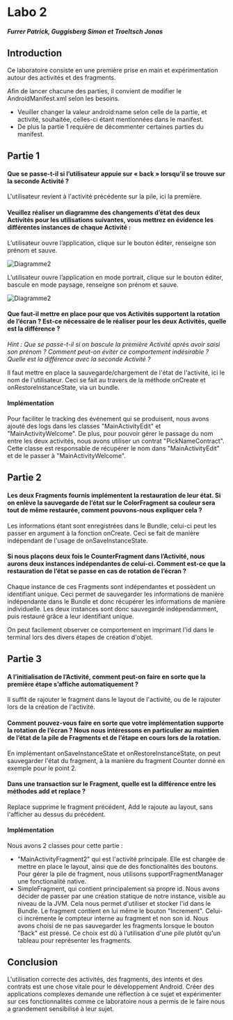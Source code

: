 # Labo 2

_**Furrer Patrick, Guggisberg Simon et Troeltsch Jonas**_

<div style="page-break-after: always;"></div>

## Introduction

Ce laboratoire consiste en une première prise en main et expérimentation autour des activités et des fragments.

Afin de lancer chacune des parties, il convient de modifier le AndroidManifest.xml selon les besoins.
- Veuiller changer la valeur android:name selon celle de la partie, et activité, souhaitée, celles-ci étant mentionnées dans le manifest. 
- De plus la partie 1 requière de décommenter certaines parties du manifest.

## Partie 1

#### Que se passe-t-il si l’utilisateur appuie sur « back » lorsqu’il se trouve sur la seconde Activité ?

L'utilisateur revient à l'activité précédente sur la pile, ici la première.

#### Veuillez réaliser un diagramme des changements d’état des deux Activités pour les utilisations suivantes, vous mettrez en évidence les différentes instances de chaque Activité :

L’utilisateur ouvre l’application, clique sur le bouton éditer, renseigne son prénom et sauve.

![Diagramme2](./diagrams/1.svg)

L’utilisateur ouvre l’application en mode portrait, clique sur le bouton éditer, bascule en mode paysage, renseigne son prénom et sauve.

![Diagramme2](./diagrams/2.svg)

#### Que faut-il mettre en place pour que vos Activités supportent la rotation de l’écran ? Est-ce nécessaire de le réaliser pour les deux Activités, quelle est la différence ?

_Hint : Que se passe-t-il si on bascule la première Activité après avoir saisi son prénom ? Comment peut-on éviter ce comportement indésirable ? Quelle est la différence avec la seconde Activité ?_

Il faut mettre en place la sauvegarde/chargement de l'état de l'activité, ici le nom de l'utilisateur. Ceci se fait au travers de la méthode onCreate et onRestoreInstanceState, via un bundle.

#### Implémentation

Pour faciliter le tracking des événement qui se produisent, nous avons ajouté des logs dans les classes "MainActivityEdit" et "MainActivityWelcome".
De plus, pour pouvoir gérer le passage du nom entre les deux activités, nous avons utiliser un contrat "PickNameContract".
Cette classe est responsable de récupérer le nom dans "MainActivityEdit" et de le passer à "MainActivityWelcome".

## Partie 2

#### Les deux Fragments fournis implémentent la restauration de leur état. Si on enlève la sauvegarde de l’état sur le ColorFragment sa couleur sera tout de même restaurée, comment pouvons-nous expliquer cela ? 

Les informations étant sont enregistrées dans le Bundle, celui-ci peut les passer en argument à la fonction onCreate. Ceci se fait de manière indépendant de l'usage de onSaveInstanceState.

####  Si nous plaçons deux fois le CounterFragment dans l’Activité, nous aurons deux instances indépendantes de celui-ci. Comment est-ce que la restauration de l’état se passe en cas de rotation de l’écran ? 

Chaque instance de ces Fragments sont indépendantes et possèdent un identifiant unique. Ceci permet de sauvegarder les informations de manière indépendante dans le Bundle et donc récupérer les informations de manière individuelle.
Les deux instances sont donc sauvegardé indépendamment, puis restauré grâce a leur identifiant unique.

On peut facilement observer ce comportement en imprimant l'id dans le terminal lors des divers étapes de création d'objet.

## Partie 3

#### A l’initialisation de l’Activité, comment peut-on faire en sorte que la première étape s’affiche automatiquement ?

Il suffit de rajouter le fragment dans le layout de l'activité, ou de le rajouter lors de la création de l'activité.

#### Comment pouvez-vous faire en sorte que votre implémentation supporte la rotation de l’écran ? Nous nous intéressons en particulier au maintien de l’état de la pile de Fragments et de l’étape en cours lors de la rotation.

En implémentant onSaveInstanceState et onRestoreInstanceState, on peut sauvegarder l'état du  fragment, à la manière du fragment Counter donné en exemple pour le point 2.

#### Dans une transaction sur le Fragment, quelle est la différence entre les méthodes add et replace ?

Replace supprime le fragment précédent, Add le rajoute au layout, sans l'afficher au dessus du précédent.

#### Implémentation

Nous avons 2 classes pour cette partie :
- "MainActivityFragment2" qui est l'activité principale. Elle est chargée de mettre en place le layout, ainsi que de des fonctionalités des boutons. Pour gérer la pile de fragment, nous utilisons supportFragmentManager une fonctionalité native.
- SimpleFragment, qui contient principalement sa propre id. Nous avons décider de passer par une création statique de notre instance, visible au niveau de la JVM. Cela nous permet d'utiliser et stocker l'id dans le Bundle.
Le fragment contient en lui même le bouton "Increment". Celui-ci incrémente le compteur interne au fragment et non son id.
Nous avons choisi de ne pas sauvegarder les fragments lorsque le bouton "Back" est pressé. Ce choix est dû à l’utilisation d'une pile plutôt qu'un tableau pour représenter les fragments.

## Conclusion

L'utilisation correcte des activités, des fragments, des intents et des contrats est une chose vitale pour le développement Android.
Créer des applications complexes demande une réflection à ce sujet et expérimenter sur ces fonctionnalités comme ce laboratoire nous a permis de le faire nous a grandement sensibilisé à leur sujet.
 